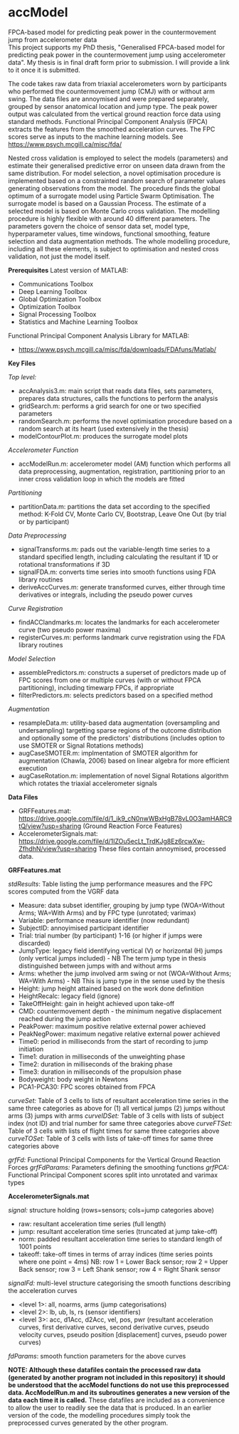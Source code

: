 # accModel
FPCA-based model for predicting peak power in the countermovement jump from accelerometer data  
This project supports my PhD thesis, "Generalised FPCA-based model for predicting peak power in the countermovement jump using accelerometer data".
My thesis is in final draft form prior to submission. I will provide a link to it once it is submitted.

The code takes raw data from triaxial accelerometers worn by participants who performed the countermovement jump (CMJ) with or without arm swing. 
The data files are annoymised and were prepared separately, grouped by sensor anatomical location and jump type.
The peak power output was calculated from the vertical ground reaction force data using standard methods.
Functional Principal Component Analysis (FPCA) extracts the features from the smoothed acceleration curves. The FPC scores serve as inputs to the machine learning models.
See https://www.psych.mcgill.ca/misc/fda/

Nested cross validation is employed to select the models (parameters) and estimate their generalised predictive error on unseen data drawn from the same distribution.
For model selection, a novel optimisation procedure is implemented based on a constrainted random search of parameter values generating observations from the model. The procedure finds the global optimum of a surrogate model using Particle Swarm Optimisation. The surrogate model is based on a Gaussian Process.
The estimate of a selected model is based on Monte Carlo cross validation.
The modelling procedure is highly flexible with around 40 different parameters. The parameters govern the choice of sensor data set, model type, hyperparameter values, time windows, functional smoothing, feature selection and data augmentation methods. The whole modelling procedure, including all these elements, is subject to optimisation and nested cross validation, not just the model itself.

**Prerequisites**
Latest version of MATLAB:
 - Communications Toolbox
 - Deep Learning Toolbox
 - Global Optimization Toolbox
 - Optimization Toolbox
 - Signal Processing Toolbox
 - Statistics and Machine Learning Toolbox

Functional Principal Component Analysis Library for MATLAB:
 - https://www.psych.mcgill.ca/misc/fda/downloads/FDAfuns/Matlab/

**Key Files**

*Top level:*
- accAnalysis3.m: main script that reads data files, sets parameters, prepares data structures, calls the functions to perform the analysis
- gridSearch.m: performs a grid search for one or two specified parameters
- randomSearch.m: performs the novel optimisation procedure based on a random search at its heart (used extensively in the thesis)
- modelContourPlot.m: produces the surrogate model plots

*Accelerometer Function* 
- accModelRun.m: accelerometer model (AM) function which performs all data preprocessing, augmentation, registration, partitioning prior to an inner cross validation loop in which the models are fitted

*Partitioning*
- partitionData.m: partitions the data set according to the specified method: K-Fold CV, Monte Carlo CV, Bootstrap, Leave One Out (by trial or by participant)

*Data Preprocessing*
- signalTransforms.m: pads out the variable-length time series to a standard specified length, including calculating the resultant if 1D or rotational transformations if 3D
- signalFDA.m: converts time series into smooth functions using FDA library routines
- deriveAccCurves.m: generate transformed curves, either through time derivatives or integrals, including the pseudo power curves

*Curve Registration*
- findACClandmarks.m: locates the landmarks for each accelerometer curve (two pseudo power maxima)
- registerCurves.m: performs landmark curve registration using the FDA library routines

*Model Selection*
- assemblePredictors.m: constructs a superset of predictors made up of FPC scores from one or multiple curves (with or without FPCA partitioning), including timewarp FPCs, if appropriate
- filterPredictors.m: selects predictors based on a specified method

*Augmentation*
- resampleData.m: utility-based data augmentation (oversampling and undersampling) targetting sparse regions of the outcome distribution and optionally some of the predictors' distributions (includes option to use SMOTER or Signal Rotations methods)
- augCaseSMOTER.m: implmentation of SMOTER algorithm for augmentation (Chawla, 2006) based on linear algebra for more efficient execution
- augCaseRotation.m: implementation of novel Signal Rotations algorithm which rotates the triaxial accelerometer signals

**Data Files**
- GRFFeatures.mat: https://drive.google.com/file/d/1_ik9_cN0nwWBxHgB78vL0O3amHARC9tQ/view?usp=sharing (Ground Reaction Force Features)
- AccelerometerSignals.mat: https://drive.google.com/file/d/1IZOu5ecLt_TrdKJg8Ez6rcwXw-ZfhdhN/view?usp=sharing
These files contain annoymised, processed data.

**GRFFeatures.mat**

*stdResults*: Table listing the jump performance measures and the FPC scores computed from the VGRF data
- Measure: data subset identifier, grouping by jump type (WOA=Without Arms; WA=With Arms) and by FPC type (unrotated; varimax)
- Variable: performance measure identifier (now redundant)
- SubjectID: annoyimised participant identifier
- Trial: trial number (by participant) 1-16 (or higher if jumps were discarded)
- JumpType: legacy field identifying vertical (V) or horizontal (H) jumps (only vertical jumps included) - NB The term jump type in thesis distinguished between jumps with and without arms
- Arms: whether the jump involved arm swing or not (WOA=Without Arms; WA=With Arms) - NB This is jump type in the sense used by the thesis
- Height: jump height attained based on the work done definition
- HeightRecalc: legacy field (ignore)
- TakeOffHeight: gain in height achieved upon take-off
- CMD: countermovement depth - the minimum negative displacement reached during the jump action
- PeakPower: maximum positive relative external power achieved
- PeakNegPower: maximum negative relative external power achieved
- Time0: period in milliseconds from the start of recording to jump initiation
- Time1: duration in milliseconds of the unweighting phase
- Time2: duration in milliseconds of the braking phase
- Time3: duration in milliseconds of the propulsion phase
- Bodyweight: body weight in Newtons
- PCA1-PCA30: FPC scores obtained from FPCA

*curveSet:* Table of 3 cells to lists of resultant acceleration time series in the same three categories as above for (1) all vertical jumps (2) jumps without arms (3) jumps with arms
*curveIDSet:* Table of 3 cells with lists of subject index (not ID) and trial number for same three categories above
*curveFTSet:* Table of 3 cells with lists of flight times for same three categories above
*curveTOSet:* Table of 3 cells with lists of take-off times for same three categories above

*grfFd:* Functional Principal Components for the Vertical Ground Reaction Forces
*grfFdParams:* Parameters defining the smoothing functions
*grfPCA:* Functional Principal Component scores split into unrotated and varimax types

**AccelerometerSignals.mat**

*signal:* structure holding (rows=sensors; cols=jump categories above)
 - raw: resultant acceleration time series (full length)
 - jump: resultant acceleration time series (truncated at jump take-off)
 - norm: padded resultant acceleration time series to standard length of 1001 points
 - takeoff: take-off times in terms of array indices (time series points where one point = 4ms)
NB: row 1 = Lower Back sensor; row 2 = Upper Back sensor; row 3 = Left Shank sensor; row 4 = Right Shank sensor

*signalFd:* multi-level structure categorising the smooth functions describing the acceleration curves
 - <level 1>: all, noarms, arms (jump categorisations)
 - <level 2>: lb, ub, ls, rs (sensor identifiers)
 - <level 3>: acc, d1Acc, d2Acc, vel, pos, pwr (resultant acceleration curves, first derivative curves, second derivative curves, pseudo velocity curves, pseudo position [displacement] curves, pseudo power curves)

*fdParams*: smooth function parameters for the above curves


**NOTE: Although these datafiles contain the processed raw data (generated by another program not included in this repository) it should be understood that the accModel functions do not use this preprocessed data. AccModelRun.m and its subroutines generates a new version of the data each time it is called.** These datafiles are included as a convenience to allow the user to readily see the data that is produced. In an earlier version of the code, the modelling procedures simply took the preprocessed curves generated by the other program.



 





